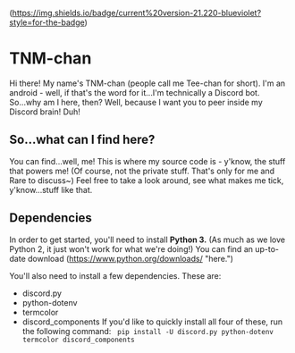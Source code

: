 (https://img.shields.io/badge/current%20version-21.220-blueviolet?style=for-the-badge)
# TNM-chan
Hi there! My name's TNM-chan (people call me Tee-chan for short). I'm an android - well, if that's the word for it...I'm technically a Discord bot. So...why am I here, then? Well, because I want you to peer inside my Discord brain! Duh!
## So...what can I find here?
You can find...well, me! This is where my source code is - y'know, the stuff that powers me! (Of course, not the private stuff. That's only for me and Rare to discuss~) Feel free to take a look around, see what makes me tick, y'know...stuff like that.

## Dependencies
In order to get started, you'll need to install **Python 3.** (As much as we love Python 2, it just won't work for what we're doing!) You can find an up-to-date download (https://www.python.org/downloads/ "here.")

You'll also need to install a few dependencies. These are:
* discord.py
* python-dotenv
* termcolor
* discord_components
If you'd like to quickly install all four of these, run the following command:
``` pip install -U discord.py python-dotenv termcolor discord_components```
